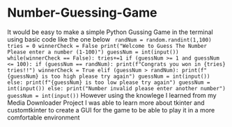 # Number-Guessing-Game
It would be easy to make a simple Python Gussing Game in the terminal using basic code like the one below
` randNum = random.randint(1,100)
    tries = 0
    winnerCheck = False
    print("Welcome to Guess The Number Please enter a number (1-100)")
    guessNum = int(input())
    while(winnerCheck == False):
        tries+=1
        if (guessNum >= 1 and guessNum <= 100):
            if (guessNum == randNum):
                print(f"Congrats you won in {tries} tries!!")
                winnerCheck = True
            elif (guessNum > randNum):
                print(f"{guessNum} is too high please try again")
                guessNum = int(input())
            else:
                print(f"{guessNum} is too low please try again")
                guessNum = int(input())
        else:
            print("Number invalid please enter another number")
            guessNum = int(input())`
However using the knowlege I learned from my Media Downloader Project I was able to learn more about tkinter and customtkinter to create a GUI for the game to be able to play it in a more comfortable environment
